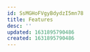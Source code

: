```yaml
---
id: SsMGHoFVgyBdydzI5mn78
title: Features
desc: ''
updated: 1631895790486
created: 1631895790486
---
```


